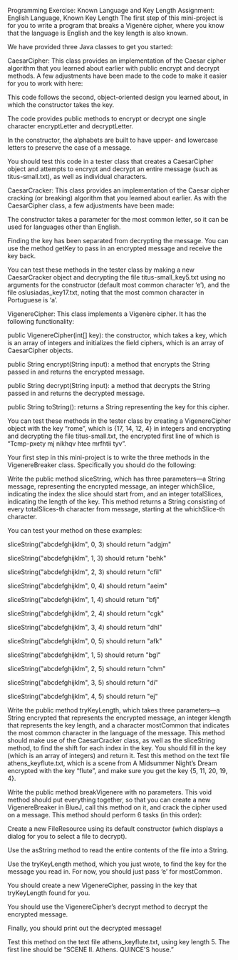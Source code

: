Programming Exercise: Known Language and Key Length
Assignment: English Language, Known Key Length
The first step of this mini-project is for you to write a program that breaks a Vigenère cipher, where you know that the language is English and the key length is also known.  

We have provided three Java classes to get you started:

CaesarCipher: This class provides an implementation of the Caesar cipher algorithm that you learned about earlier with public encrypt and decrypt methods. A few adjustments have been made to the code to make it easier for you to work with here:

This code follows the second, object-oriented design you learned about, in which the constructor takes the key.

The code provides public methods to encrypt or decrypt one single character encryptLetter and decryptLetter.

In the constructor, the alphabets are built to have upper- and lowercase letters to preserve the case of a message.

You should test this code in a tester class that creates a CaesarCipher object and attempts to encrypt and decrypt an entire message (such as titus-small.txt), as well as individual characters.

CaesarCracker: This class provides an implementation of the Caesar cipher cracking (or breaking) algorithm that you learned about earlier. As with the CaesarCipher class, a few adjustments have been made:

The constructor takes a parameter for the most common letter, so it can be used for languages other than English.

Finding the key has been separated from decrypting the message. You can use the method getKey to pass in an encrypted message and receive the key back.

You can test these methods in the tester class by making a new CaesarCracker object and decrypting the file titus-small_key5.txt using no arguments for the constructor (default most common character ‘e’), and the file oslusiadas_key17.txt, noting that the most common character in Portuguese is ‘a’.

VigenereCipher: This class implements a Vigenère cipher. It has the following functionality:

public VigenereCipher(int[] key): the constructor, which takes a key, which is an array of integers and initializes the field ciphers, which is an array of CaesarCipher objects.

public String encrypt(String input): a method that encrypts the String passed in and returns the encrypted message.

public String decrypt(String input): a method that decrypts the String passed in and returns the decrypted message.

public String toString(): returns a String representing the key for this cipher.

You can test these methods in the tester class by creating a VigenereCipher object with the key “rome”, which is {17, 14, 12, 4} in integers and encrypting and decrypting the file titus-small.txt, the encrypted first line of which is “Tcmp-pxety mj nikhqv htee mrfhtii tyv”.

Your first step in this mini-project is to write the three methods in the VigenereBreaker class. Specifically you should do the following:

Write the public method sliceString, which has three parameters—a String message, representing the encrypted message, an integer whichSlice, indicating the index the slice should start from, and an integer totalSlices, indicating the length of the key. This method returns a String consisting of every totalSlices-th character from message, starting at the whichSlice-th character.

You can test your method on these examples:

sliceString("abcdefghijklm", 0, 3) should return "adgjm"

sliceString("abcdefghijklm", 1, 3) should return "behk"

sliceString("abcdefghijklm", 2, 3) should return "cfil"

sliceString("abcdefghijklm", 0, 4) should return "aeim"

sliceString("abcdefghijklm", 1, 4) should return "bfj"

sliceString("abcdefghijklm", 2, 4) should return "cgk"

sliceString("abcdefghijklm", 3, 4) should return "dhl"

sliceString("abcdefghijklm", 0, 5) should return "afk"

sliceString("abcdefghijklm", 1, 5) should return "bgl"

sliceString("abcdefghijklm", 2, 5) should return "chm"

sliceString("abcdefghijklm", 3, 5) should return "di"

sliceString("abcdefghijklm", 4, 5) should return "ej"

Write the public method tryKeyLength, which takes three parameters—a String encrypted that represents the encrypted message, an integer klength that represents the key length, and a character mostCommon that indicates the most common character in the language of the message. This method should make use of the CaesarCracker class, as well as the sliceString method, to find the shift for each index in the key. You should fill in the key (which is an array of integers) and return it. Test this method on the text file athens_keyflute.txt, which is a scene from A Midsummer Night’s Dream encrypted with the key “flute”, and make sure you get the key {5, 11, 20, 19, 4}.

Write the public method breakVigenere with no parameters. This void method should put everything together, so that you can create a new VigenereBreaker in BlueJ, call this method on it, and crack the cipher used on a message. This method should perform 6 tasks (in this order):

Create a new FileResource using its default constructor (which displays a dialog for you to select a file to decrypt).

Use the asString method to read the entire contents of the file into a String.

Use the tryKeyLength method, which you just wrote, to find the key for the message you read in. For now, you should just pass ‘e’ for mostCommon.

You should create a new VigenereCipher, passing in the key that tryKeyLength found for you.

You should use the VigenereCipher’s decrypt method to decrypt the encrypted message.

Finally, you should print out the decrypted message!

Test this method on the text file athens_keyflute.txt, using key length 5. The first line should be “SCENE II. Athens. QUINCE'S house.”

